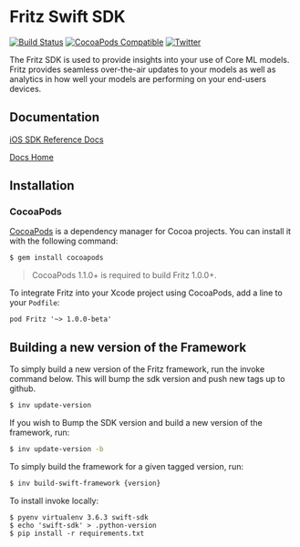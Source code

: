 Fritz Swift SDK
===============

[![Build Status](https://app.bitrise.io/app/dc5257678b56fb7b/status.svg?token=SKEIdD52UbujsZb4wsiCwQ&branch=master)](https://app.bitrise.io/app/dc5257678b56fb7b)
[![CocoaPods Compatible](https://img.shields.io/cocoapods/v/Fritz.svg)](https://img.shields.io/cocoapods/v/Fritz.svg)
[![Twitter](https://img.shields.io/badge/twitter-@fritzlabs-blue.svg?style=flat)](http://twitter.com/fritzlabs)

The Fritz SDK is used to provide insights into your use of Core ML models. Fritz provides seamless over-the-air updates to your models as well as analytics in how well your models are performing on your end-users devices.

## Documentation

[iOS SDK Reference Docs](https://docs.fritz.ai/iOS/latest/index.html)

[Docs Home](https://docs.fritz.ai/)

## Installation

### CocoaPods

[CocoaPods](http://cocoapods.org) is a dependency manager for Cocoa projects. You can install it with the following command:

```bash
$ gem install cocoapods
```

> CocoaPods 1.1.0+ is required to build Fritz 1.0.0+.

To integrate Fritz into your Xcode project using CocoaPods, add a line to your `Podfile`:

```
pod Fritz '~> 1.0.0-beta'
```


## Building a new version of the Framework

To simply build a new version of the Fritz framework, run the invoke command below. This will bump the sdk version and push new tags up to github.
```bash
$ inv update-version
```

If you wish to Bump the SDK version and build a new version of the framework, run:
```bash
$ inv update-version -b
```

To simply build the framework for a given tagged version, run:
```bash
$ inv build-swift-framework {version}
```

To install invoke locally:
```
$ pyenv virtualenv 3.6.3 swift-sdk
$ echo 'swift-sdk' > .python-version
$ pip install -r requirements.txt
```
